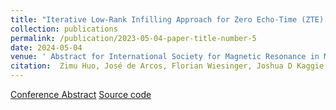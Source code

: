 ```yaml
---
title: "Iterative Low-Rank Infilling Approach for Zero Echo-Time (ZTE) Imaging"
collection: publications
permalink: /publication/2023-05-04-paper-title-number-5
date: 2024-05-04
venue: ' Abstract for International Society for Magnetic Resonance in Medicine 2024'
citation:  Zimu Huo, José de Arcos, Florian Wiesinger, Joshua D Kaggie, Martin J Graves
---
```


[Conference Abstract](../files/LRII_ismrm2024.pdf)  [Source code](https://github.com/ZimuHuo/LRII)
